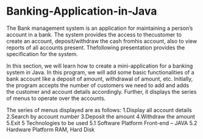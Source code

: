 # Banking-Application-in-Java
The Bank management system is an application for maintaining a person’s account in a bank. 
The system provides the access to thecustomer to create an account, deposit/withdraw the 
cash fromhis account, also to view reports of all accounts present. Thefollowing presentation 
provides the specification for the system.

In this section, we will learn how to create a mini-application for a banking system in Java. In this program, we will add some basic functionalities of a bank account like a deposit of amount, withdrawal of amount, etc. Initially, the program accepts the number of customers we need to add and adds the customer and account details accordingly. Further, it displays the series of menus to operate over the accounts.

The series of menus displayed are as follows:
1.Display all account details
2.Search by account number
3.Deposit the amount
4.Withdraw the amount
5.Exit
5	Technologies to be used
5.1	Software Platform 
Front-end – JAVA
5.2	Hardware Platform
RAM, Hard Disk
